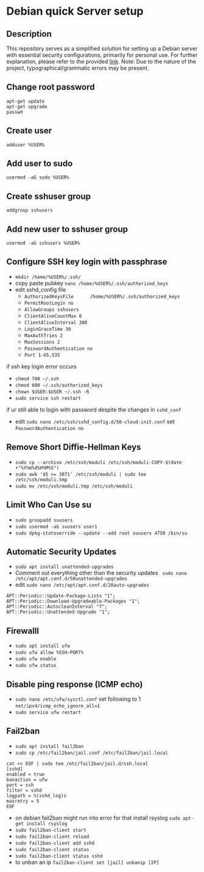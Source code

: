# Debian quick Server setup

## Description

This repository serves as a simplified solution for setting up a Debian server with essential security configurations, primarily for personal use. For further explanation, please refer to the provided [link](https://github.com/imthenachoman/How-To-Secure-A-Linux-Server?tab=readme-ov-file). Note: Due to the nature of the project, typographical/grammatic errors may be present.

## Change root password

```
apt-get update
apt-get upgrade
passwd
```

## Create user

```
adduser %USER%
```

## Add user to sudo

```
usermod -aG sudo %USER%
```

## Create sshuser group

```
addgroup sshusers
```

## Add new user to sshuser group

```
usermod -aG sshusers %USER%
```

## Configure SSH key login with passphrase

- `mkdir /home/%USER%/.ssh/`
- copy paste pubkey `nano /home/%USER%/.ssh/authorized_keys` 
- edit sshd_config file 
	- `AuthorizedKeysFile      /home/%USER%/.ssh/authorized_keys`
 	- `PermitRootLogin no`
	- `AllowGroups sshusers`
	- `ClientAliveCountMax 0`
	- `ClientAliveInterval 300`
	- `LoginGraceTime 30`
	- `MaxAuthTries 2`
	- `MaxSessions 2`
	- `PasswordAuthentication no`
	- `Port 1-65,535`

if ssh key login error occurs 
- `chmod 700 ~/.ssh`
- `chmod 600 ~/.ssh/authorized_keys`
- `chown $USER:$USER ~/.ssh -R`
- `sudo service ssh restart`

if ur still able to login with password despite the changes in `sshd_conf`
- edit `sudo nano /etc/ssh/sshd_config.d/50-cloud-init.conf` set `PasswordAuthentication no`

## Remove Short Diffie-Hellman Keys

- `sudo cp --archive /etc/ssh/moduli /etc/ssh/moduli-COPY-$(date +"%Y%m%d%H%M%S")`
- `sudo awk '$5 >= 3071' /etc/ssh/moduli | sudo tee /etc/ssh/moduli.tmp`
- `sudo mv /etc/ssh/moduli.tmp /etc/ssh/moduli`

## Limit Who Can Use su

- `sudo groupadd suusers`
- `sudo usermod -aG suusers user1`
- `sudo dpkg-statoverride --update --add root suusers 4750 /bin/su`

##  Automatic Security Updates

- `sudo apt install unattended-upgrades`
- Comment out everything other than the security updates ` sudo nano /etc/apt/apt.conf.d/50unattended-upgrades`
- edit `sudo nano /etc/apt/apt.conf.d/20auto-upgrades`
```
APT::Periodic::Update-Package-Lists "1";
APT::Periodic::Download-Upgradeable-Packages "1";
APT::Periodic::AutocleanInterval "7";
APT::Periodic::Unattended-Upgrade "1";
```

## Firewalll

- `sudo apt install ufw`
- `sudo ufw allow %SSH-PORT%`
- `sudo ufw enable`
- `sudo ufw status`

## Disable ping response (ICMP echo)

- `sudo nano /etc/ufw/sysctl.conf` set following to 1 `net/ipv4/icmp_echo_ignore_all=1`
- `sudo service ufw restart`

## Fail2ban

- `sudo apt install fail2ban`
- `sudo cp /etc/fail2ban/jail.conf /etc/fail2ban/jail.local`
```
cat << EOF | sudo tee /etc/fail2ban/jail.d/ssh.local
[sshd]
enabled = true
banaction = ufw
port = ssh
filter = sshd
logpath = %(sshd_log)s
maxretry = 5
EOF
```

- on debian fail2ban might run into error for that install rsyslog `sudo apt-get install rsyslog`
- `sudo fail2ban-client start`
- `sudo fail2ban-client reload`
- `sudo fail2ban-client add sshd`
- `sudo fail2ban-client status`
- `sudo fail2ban-client status sshd`
- to unban an ip `fail2ban-client set [jail] unbanip [IP]`
